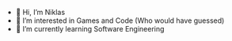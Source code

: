 - 👋 Hi, I’m Niklas 
- 👀 I’m interested in Games and Code (Who would have guessed)
- 🌱 I’m currently learning Software Engineering 


<!---
Descus/Descus is a ✨ special ✨ repository because its `README.md` (this file) appears on your GitHub profile.
You can click the Preview link to take a look at your changes.
--->

